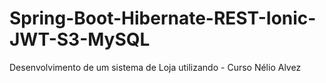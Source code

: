 # Spring-Boot-Hibernate-REST-Ionic-JWT-S3-MySQL
Desenvolvimento de um sistema de Loja utilizando - Curso Nélio Alvez

